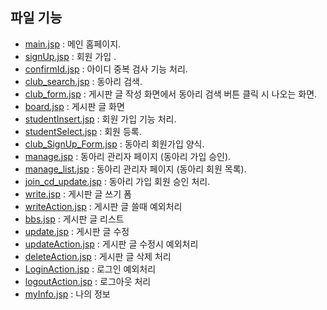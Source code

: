 ## 파일 기능
- [main.jsp](https://github.com/Jinseop95/Capstone_Design/blob/master/web/main.jsp) : 메인 홈페이지.
- [signUp.jsp](https://github.com/Jinseop95/Capstone_Design/blob/master/web/signUp.jsp) : 회원 가입 .
- [confirmId.jsp](https://github.com/Jinseop95/Capstone_Design/blob/master/web/confirmId.jsp) : 아이디 중복 검사 기능 처리.
- [club_search.jsp](https://github.com/Jinseop95/Capstone_Design/blob/master/web/club_search.jsp) : 동아리 검색.
- [club_form.jsp](https://github.com/Jinseop95/Capstone_Design/blob/master/web/club_form.jsp) : 게시판 글 작성 화면에서 동아리 검색 버튼 클릭 시 나오는 화면.
- [board.jsp](https://github.com/Jinseop95/Capstone_Design/blob/master/web/board.jsp) : 게시판 글 화면
- [studentInsert.jsp](https://github.com/Jinseop95/Capstone_Design/blob/master/web/studentInsert.jsp) : 회원 가입 기능 처리.
- [studentSelect.jsp](https://github.com/Jinseop95/Capstone_Design/blob/master/web/studentSelect.jsp) : 회원 등록.
- [club_SignUp_Form.jsp](https://github.com/Jinseop95/Capstone_Design/blob/master/web/club_SignUp_Form.jsp) : 동아리 회원가입 양식.
- [manage.jsp](https://github.com/Jinseop95/Capstone_Design/blob/master/web/manage.jsp) : 동아리 관리자 페이지 (동아리 가입 승인).
- [manage_list.jsp](https://github.com/Jinseop95/Capstone_Design/blob/master/web/manage_list.jsp) : 동아리 관리자 페이지 (동아리 회원 목록).
- [join_cd_update.jsp](https://github.com/Jinseop95/Capstone_Design/blob/master/web/join_cd_update.jsp) : 동아리 가입 회원 승인 처리.
- [write.jsp](https://github.com/Jinseop95/Capstone_Design/blob/master/web/write.jsp) : 게시판 글 쓰기 폼
- [writeAction.jsp](https://github.com/Jinseop95/Capstone_Design/blob/master/web/write.jsp) : 게시판 글 쓸때 예외처리
- [bbs.jsp](https://github.com/Jinseop95/Capstone_Design/blob/master/web/bbs.jsp) : 게시판 글 리스트
- [update.jsp](https://github.com/Jinseop95/Capstone_Design/blob/master/web/write.jsp) : 게시판 글 수정
- [updateAction.jsp](https://github.com/Jinseop95/Capstone_Design/blob/master/web/write.jsp) : 게시판 글 수정시 예외처리
- [deleteAction.jsp](https://github.com/Jinseop95/Capstone_Design/blob/master/web/write.jsp) : 게시판 글 삭제 처리
- [LoginAction.jsp](https://github.com/Jinseop95/Capstone_Design/blob/master/web/write.jsp) : 로그인 예외처리
- [logoutAction.jsp](https://github.com/Jinseop95/Capstone_Design/blob/master/web/write.jsp) : 로그아웃 처리 
- [myInfo.jsp](https://github.com/Jinseop95/Capstone_Design/blob/master/web/myInfo.jsp) : 나의 정보 

